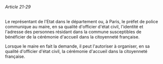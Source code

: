 ###### Article 21-29

Le représentant de l'Etat dans le département ou, à Paris, le préfet de police communique au maire, en sa qualité d'officier d'état civil, l'identité et l'adresse des personnes résidant dans la commune susceptibles de bénéficier de la cérémonie d'accueil dans la citoyenneté française.

Lorsque le maire en fait la demande, il peut l'autoriser à organiser, en sa qualité d'officier d'état civil, la cérémonie d'accueil dans la citoyenneté française.

